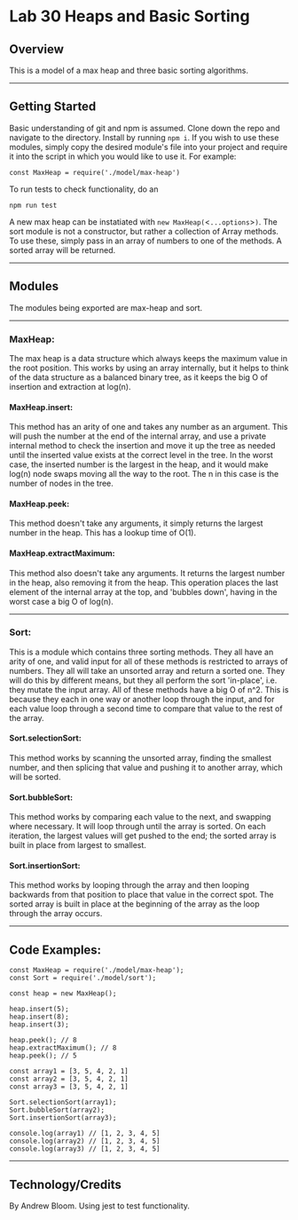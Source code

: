 # Lab 30 Heaps and Basic Sorting

## Overview

This is a model of a max heap and three basic sorting algorithms.
***
## Getting Started

Basic understanding of git and npm is assumed. Clone down the repo and navigate to the directory. Install by running `npm i`. If you wish to use these modules, simply copy the desired module's file into your project and require it into the script in which you would like to use it. For example:

```const MaxHeap = require('./model/max-heap')```

To run tests to check functionality, do an

```npm run test```

A new max heap can be instatiated with `new MaxHeap(`<`...options`>`)`. The sort module is not a constructor, but rather a collection of Array methods. To use these, simply pass in an array of numbers to one of the methods. A sorted array will be returned.
***
## Modules

The modules being exported are max-heap and sort.
***
### MaxHeap:

The max heap is a data structure which always keeps the maximum value in the root position. This works by using an array internally, but it helps to think of the data structure as a balanced binary tree, as it keeps the big O of insertion and extraction at log(n).

#### MaxHeap.insert:

This method has an arity of one and takes any number as an argument. This will push the number at the end of the internal array, and use a private internal method to check the insertion and move it up the tree as needed until the inserted value exists at the correct level in the tree. In the worst case, the inserted number is the largest in the heap, and it would make log(n) node swaps moving all the way to the root. The n in this case is the number of nodes in the tree.

#### MaxHeap.peek:

This method doesn't take any arguments, it simply returns the largest number in the heap. This has a lookup time of O(1).

#### MaxHeap.extractMaximum:

This method also doesn't take any arguments. It returns the largest number in the heap, also removing it from the heap. This operation places the last element of the internal array at the top, and 'bubbles down', having in the worst case a big O of log(n).

***
### Sort:

This is a module which contains three sorting methods. They all have an arity of one, and valid input for all of these methods is restricted to arrays of numbers. They all will take an unsorted array and return a sorted one. They will do this by different means, but they all perform the sort 'in-place', i.e. they mutate the input array. All of these methods have a big O of n^2. This is because they each in one way or another loop through the input, and for each value loop through a second time to compare that value to the rest of the array.


#### Sort.selectionSort:

This method works by scanning the unsorted array, finding the smallest number, and then splicing that value and pushing it to another array, which will be sorted.

#### Sort.bubbleSort:

This method works by comparing each value to the next, and swapping where necessary. It will loop through until the array is sorted. On each iteration, the largest values will get pushed to the end; the sorted array is built in place from largest to smallest.

#### Sort.insertionSort:

This method works by looping through the array and then looping backwards from that position to place that value in the correct spot. The sorted array is built in place at the beginning of the array as the loop through the array occurs.

***
## Code Examples:

```
const MaxHeap = require('./model/max-heap');
const Sort = require('./model/sort');

const heap = new MaxHeap();

heap.insert(5);
heap.insert(8);
heap.insert(3);

heap.peek(); // 8
heap.extractMaximum(); // 8
heap.peek(); // 5

const array1 = [3, 5, 4, 2, 1]
const array2 = [3, 5, 4, 2, 1]
const array3 = [3, 5, 4, 2, 1]

Sort.selectionSort(array1);
Sort.bubbleSort(array2);
Sort.insertionSort(array3);

console.log(array1) // [1, 2, 3, 4, 5] 
console.log(array2) // [1, 2, 3, 4, 5] 
console.log(array3) // [1, 2, 3, 4, 5] 
```
***
## Technology/Credits

By Andrew Bloom. Using jest to test functionality.